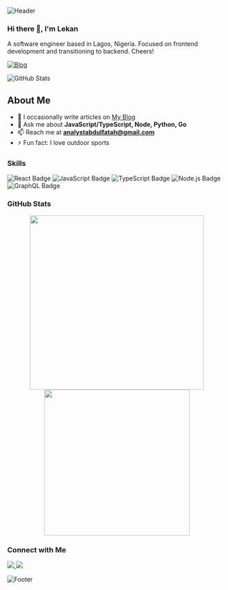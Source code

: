 ![Header](https://your-image-url.com/header.jpg)

### Hi there 👋, I'm Lekan

A software engineer based in Lagos, Nigeria. Focused on frontend development and transitioning to backend. Cheers!

[![Blog](https://img.shields.io/badge/Blog-blog.lekan.dev-0D1117?style=for-the-badge&logo=ghost)](https://blog.lekan.dev/)

![GitHub Stats](https://github-readme-stats.vercel.app/api?username=olaleykhan&show_icons=true&theme=default)

## About Me

- 📝 I occasionally write articles on [My Blog](https://blog.lekan.dev/)
- 💬 Ask me about **JavaScript/TypeScript, Node, Python, Go**
- 📫 Reach me at **analystabdulfatah@gmail.com**
- ⚡ Fun fact: I love outdoor sports

### Skills
![React Badge](https://img.shields.io/badge/React-61DAFB?style=for-the-badge&logo=react&logoColor=white)
![JavaScript Badge](https://img.shields.io/badge/JavaScript-F7DF1E?style=for-the-badge&logo=javascript&logoColor=black)
![TypeScript Badge](https://img.shields.io/badge/TypeScript-007ACC?style=for-the-badge&logo=typescript&logoColor=white)
![Node.js Badge](https://img.shields.io/badge/Node.js-339933?style=for-the-badge&logo=node-dot-js&logoColor=white)
![GraphQL Badge](https://img.shields.io/badge/GraphQL-E10098?style=for-the-badge&logo=graphql&logoColor=white)

### GitHub Stats
<p align="center">
  <img src="https://github-readme-stats.vercel.app/api?username=olaleykhan&show_icons=true&theme=default" width="400">
  <img src="https://github-readme-stats.vercel.app/api/top-langs/?username=olaleykhan&layout=compact&theme=default" width="335">
</p>

### Connect with Me
<p align="left">
  <a href="https://twitter.com/lekan_dev" target="_blank">
    <img src="https://img.icons8.com/fluent/48/000000/twitter.png"/>
  </a>
  <a href="https://www.instagram.com/olaleykhan/" target="_blank">
    <img src="https://img.icons8.com/fluent/48/000000/instagram-new.png"/>
  </a>
</p>

![Footer](https://your-image-url.com/footer.jpg)
